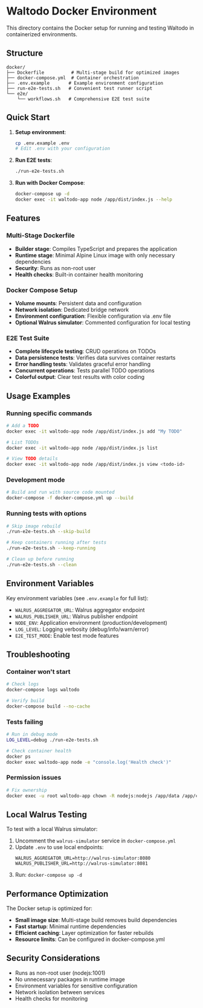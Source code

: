 # Waltodo Docker Environment

This directory contains the Docker setup for running and testing Waltodo in containerized environments.

## Structure

```
docker/
├── Dockerfile          # Multi-stage build for optimized images
├── docker-compose.yml  # Container orchestration
├── .env.example       # Example environment configuration
├── run-e2e-tests.sh   # Convenient test runner script
└── e2e/
    └── workflows.sh   # Comprehensive E2E test suite
```

## Quick Start

1. **Setup environment**:
   ```bash
   cp .env.example .env
   # Edit .env with your configuration
   ```

2. **Run E2E tests**:
   ```bash
   ./run-e2e-tests.sh
   ```

3. **Run with Docker Compose**:
   ```bash
   docker-compose up -d
   docker exec -it waltodo-app node /app/dist/index.js --help
   ```

## Features

### Multi-Stage Dockerfile
- **Builder stage**: Compiles TypeScript and prepares the application
- **Runtime stage**: Minimal Alpine Linux image with only necessary dependencies
- **Security**: Runs as non-root user
- **Health checks**: Built-in container health monitoring

### Docker Compose Setup
- **Volume mounts**: Persistent data and configuration
- **Network isolation**: Dedicated bridge network
- **Environment configuration**: Flexible configuration via .env file
- **Optional Walrus simulator**: Commented configuration for local testing

### E2E Test Suite
- **Complete lifecycle testing**: CRUD operations on TODOs
- **Data persistence tests**: Verifies data survives container restarts
- **Error handling tests**: Validates graceful error handling
- **Concurrent operations**: Tests parallel TODO operations
- **Colorful output**: Clear test results with color coding

## Usage Examples

### Running specific commands
```bash
# Add a TODO
docker exec -it waltodo-app node /app/dist/index.js add "My TODO"

# List TODOs
docker exec -it waltodo-app node /app/dist/index.js list

# View TODO details
docker exec -it waltodo-app node /app/dist/index.js view <todo-id>
```

### Development mode
```bash
# Build and run with source code mounted
docker-compose -f docker-compose.yml up --build
```

### Running tests with options
```bash
# Skip image rebuild
./run-e2e-tests.sh --skip-build

# Keep containers running after tests
./run-e2e-tests.sh --keep-running

# Clean up before running
./run-e2e-tests.sh --clean
```

## Environment Variables

Key environment variables (see `.env.example` for full list):

- `WALRUS_AGGREGATOR_URL`: Walrus aggregator endpoint
- `WALRUS_PUBLISHER_URL`: Walrus publisher endpoint
- `NODE_ENV`: Application environment (production/development)
- `LOG_LEVEL`: Logging verbosity (debug/info/warn/error)
- `E2E_TEST_MODE`: Enable test mode features

## Troubleshooting

### Container won't start
```bash
# Check logs
docker-compose logs waltodo

# Verify build
docker-compose build --no-cache
```

### Tests failing
```bash
# Run in debug mode
LOG_LEVEL=debug ./run-e2e-tests.sh

# Check container health
docker ps
docker exec waltodo-app node -e "console.log('Health check')"
```

### Permission issues
```bash
# Fix ownership
docker exec -u root waltodo-app chown -R nodejs:nodejs /app/data /app/config
```

## Local Walrus Testing

To test with a local Walrus simulator:

1. Uncomment the `walrus-simulator` service in `docker-compose.yml`
2. Update `.env` to use local endpoints:
   ```
   WALRUS_AGGREGATOR_URL=http://walrus-simulator:8080
   WALRUS_PUBLISHER_URL=http://walrus-simulator:8081
   ```
3. Run: `docker-compose up -d`

## Performance Optimization

The Docker setup is optimized for:
- **Small image size**: Multi-stage build removes build dependencies
- **Fast startup**: Minimal runtime dependencies
- **Efficient caching**: Layer optimization for faster rebuilds
- **Resource limits**: Can be configured in docker-compose.yml

## Security Considerations

- Runs as non-root user (nodejs:1001)
- No unnecessary packages in runtime image
- Environment variables for sensitive configuration
- Network isolation between services
- Health checks for monitoring